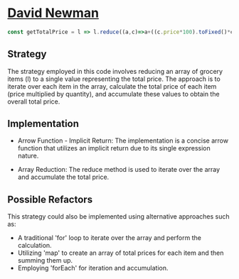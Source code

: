 # [David Newman](https://edabit.com/challenge/jRSST87NjECBzbwzL)

```js
const getTotalPrice = l => l.reduce((a,c)=>a+((c.price*100).toFixed()*c.quantity),0)/100;
```
## Strategy
The strategy employed in this code involves reducing an array of grocery items (l) to a single value representing the total price. The approach is to iterate over each item in the array, calculate the total price of each item (price multiplied by quantity), and accumulate these values to obtain the overall total price.

## Implementation
- Arrow Function - Implicit Return: The implementation is a concise arrow function that utilizes an implicit return due to its single expression nature.

- Array Reduction: The reduce method is used to iterate over the array and accumulate the total price.

## Possible Refactors
This strategy could also be implemented using alternative approaches such as:

- A traditional 'for' loop to iterate over the array and perform the calculation.
- Utilizing 'map' to create an array of total prices for each item and then summing them up.
- Employing 'forEach' for iteration and accumulation.